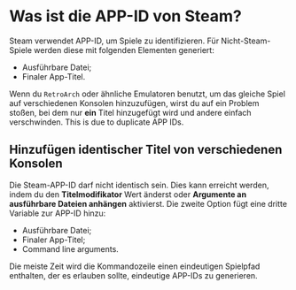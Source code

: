 # Was ist die APP-ID von Steam?

Steam verwendet APP-ID, um Spiele zu identifizieren. Für Nicht-Steam-Spiele werden diese mit folgenden Elementen generiert:

- Ausführbare Datei;
- Finaler App-Titel.

Wenn du `RetroArch` oder ähnliche Emulatoren benutzt, um das gleiche Spiel auf verschiedenen Konsolen hinzuzufügen, wirst du auf ein Problem stoßen, bei dem nur **ein** Titel hinzugefügt wird und andere einfach verschwinden. This is due to duplicate APP IDs.

## Hinzufügen identischer Titel von verschiedenen Konsolen

Die Steam-APP-ID darf nicht identisch sein. Dies kann erreicht werden, indem du den **Titelmodifikator** Wert änderst oder **Argumente an ausführbare Dateien anhängen** aktivierst. Die zweite Option fügt eine dritte Variable zur APP-ID hinzu:

- Ausführbare Datei;
- Finaler App-Titel;
- Command line arguments.

Die meiste Zeit wird die Kommandozeile einen eindeutigen Spielpfad enthalten, der es erlauben sollte, eindeutige APP-IDs zu generieren.
